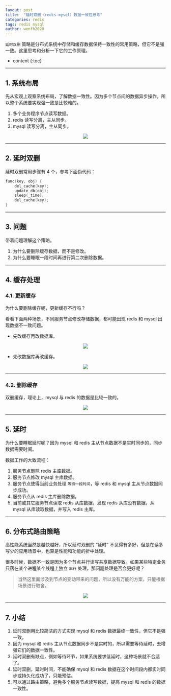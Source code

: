 ```yaml
---
layout: post
title:  "延时双删（redis-mysql）数据一致性思考"
categories: redis
tags: redis mysql
author: wenfh2020
---
```


`延时双删` 策略是分布式系统中存储和缓存数据保持一致性的常用策略，但它不是强一致。这里思考和分析一下它的工作原理。




* content
{:toc}

---

## 1. 系统布局

先从宏观上观察系统布局，了解数据一致性。因为多个节点间的数据异步操作，所以整个系统要实现强一致是比较难的。

1. 多个业务程序节点读写数据。
2. redis 读写分离，主从同步。
3. mysql 读写分离，主从同步。

<div align=center><img src="/images/2022-02-14-09-58-56.png" data-action="zoom"/></div>

---

## 2. 延时双删

延时双删常用步骤有 4 个，参考下面伪代码：

```c
func(key, obj) {
    del_cache(key);
    update_db(obj);
    sleep(_time);
    del_cache(key);
}
```

---

## 3. 问题

带着问题理解这个策略。

1. 为什么要删除缓存数据，而不是修改。
2. 为什么要睡眠一段时间再进行第二次删除数据。

---

## 4. 缓存处理

### 4.1. 更新缓存

为什么要删除缓存呢，更新缓存不行吗？

看看下面两种场景，不同服务节点修改存储数据，都可能出现 redis 和 mysql 出现数据不一致问题。

* 先改缓存再改数据库。

<div align=center><img src="/images/2022-02-14-12-37-08.png" data-action="zoom"/></div>

* 先改数据库再改缓存。

<div align=center><img src="/images/2022-02-14-17-44-28.png" data-action="zoom"/></div>

---

### 4.2. 删除缓存

双删缓存，理论上，mysql 与 redis 的数据是比较一致的。

<div align=center><img src="/images/2022-02-14-12-38-47.png" data-action="zoom"/></div>

---

## 5. 延时

为什么要睡眠延时呢？因为 mysql 和 redis 主从节点数据不是实时同步的，同步数据需要时间。

数据工作的大致流程：

1. 服务节点删除 redis 主库数据。
2. 服务节点修改 mysql 主库数据。
3. 服务节点使得当前业务处理 `等待一段时间`，等 redis 和 mysql 主从节点数据同步成功。
4. 服务节点从 redis 主库删除数据。
5. 当前或其它服务节点读取 redis 从库数据，发现 redis 从库没有数据，从 mysql 从库读取数据，并写入 redis 主库。

---

## 6. 分布式路由策略

高性能系统当然是越快越好，所以延时双删的 “延时” 不见得有多好，但是在读多写少的应用场景中，也算是性能和功能的折中处理。

很多时候，数据不一致是因为多个节点并行读写共享数据导致。如果某些特定业务只落在某个进程某个线程上独立 `串行` 处理，那问题处理是否会更好呢？

> 当然这里面涉及到节点的变动带来的问题，所以没有万能的方案，只能根据场景进行取舍。

<div align=center><img src="/images/2022-02-14-13-55-09.png" data-action="zoom"/></div>

---

## 7. 小结

1. 延时双删用比较简洁的方式实现 mysql 和 redis 数据最终一致性，但它不是强一致。
2. 因为 mysql 和 redis 主从节点数据同步不是实时的，所以需要等待延时，去增强它们的数据一致性。
3. 延时双删有缺点，例如等待环节，如果系统要求低延时，这种场景就不合适了。
4. 延时双删，延时时间，不能确保 mysql 和 redis 数据在这个时间段内都实时同步或持久化成功了，只能预估。
5. 可以通过路由策略，避免多个服务节点读写数据，提高 mysql 和 redis 的数据一致性。
